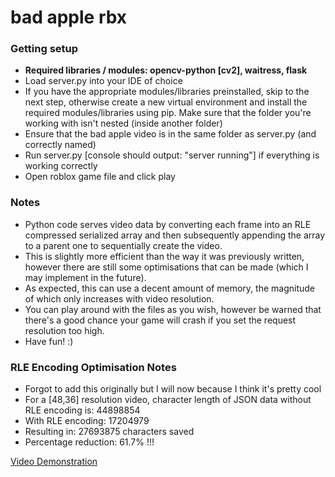 # bad apple rbx

### Getting setup

- **Required libraries / modules: opencv-python [cv2], waitress, flask**
- Load server.py into your IDE of choice
- If you have the appropriate modules/libraries preinstalled, skip to the next step, otherwise create a new virtual environment and install the required modules/libraries using pip. Make sure that the folder you're working with isn't nested (inside another folder)
- Ensure that the bad apple video is in the same folder as server.py (and correctly named)
- Run server.py [console should output: "server running"] if everything is working correctly
- Open roblox game file and click play

### Notes

- Python code serves video data by converting each frame into an RLE compressed serialized array and then subsequently appending the array to a parent one to sequentially create the video.
- This is slightly more efficient than the way it was previously written, however there are still some optimisations that can be made (which I may implement in the future).
- As expected, this can use a decent amount of memory, the magnitude of which only increases with video resolution.
- You can play around with the files as you wish, however be warned that there's a good chance your game will crash if you set the request resolution too high.
- Have fun! :)

### RLE Encoding Optimisation Notes

- Forgot to add this originally but I will now because I think it's pretty cool
- For a [48,36] resolution video, character length of JSON data without RLE encoding is: 44898854
- With RLE encoding: 17204979
- Resulting in: 27693875 characters saved
- Percentage reduction: 61.7% !!!

[Video Demonstration](https://www.youtube.com/watch?v=loY_9MptVA0)
